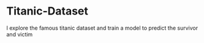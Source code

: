 # Titanic-Dataset
I explore the famous titanic dataset and train a model to predict the survivor and victim
